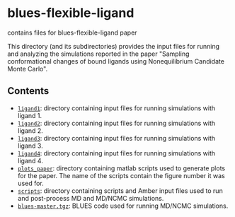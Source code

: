 # blues-flexible-ligand
contains files for blues-flexible-ligand paper

This directory (and its subdirectories) provides the input files for running and analyzing the simulations reported in the paper "Sampling conformational changes of bound ligands using Nonequilibrium Candidate Monte Carlo".

## Contents

- [`ligand1`](ligand1): directory containing input files for running simulations with ligand 1.
- [`ligand2`](ligand2): directory containing input files for running simulations with ligand 2.
- [`ligand3`](ligand3): directory containing input files for running simulations with ligand 3.
- [`ligand4`](ligand4): directory containing input files for running simulations with ligand 4.
- [`plots_paper`](plots_paper): directory containing matlab scripts used to generate plots for the paper. The name of the scripts contain the figure number it was used for.
- [`scripts`](scripts): directory containing scripts and Amber input files used to run and post-process MD and MD/NCMC simulations.
- [`blues-master.tgz`](blues-master.tgz): BLUES code used for running MD/NCMC simulations.
